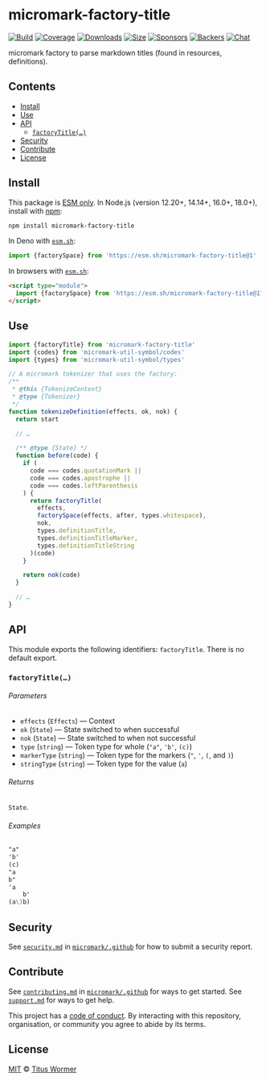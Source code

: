 # micromark-factory-title

[![Build][build-badge]][build]
[![Coverage][coverage-badge]][coverage]
[![Downloads][downloads-badge]][downloads]
[![Size][bundle-size-badge]][bundle-size]
[![Sponsors][sponsors-badge]][opencollective]
[![Backers][backers-badge]][opencollective]
[![Chat][chat-badge]][chat]

micromark factory to parse markdown titles (found in resources, definitions).

## Contents

*   [Install](#install)
*   [Use](#use)
*   [API](#api)
    *   [`factoryTitle(…)`](#factorytitle)
*   [Security](#security)
*   [Contribute](#contribute)
*   [License](#license)

## Install

This package is [ESM only][esm].
In Node.js (version 12.20+, 14.14+, 16.0+, 18.0+), install with [npm][]:

```sh
npm install micromark-factory-title
```

In Deno with [`esm.sh`][esmsh]:

```js
import {factorySpace} from 'https://esm.sh/micromark-factory-title@1'
```

In browsers with [`esm.sh`][esmsh]:

```html
<script type="module">
  import {factorySpace} from 'https://esm.sh/micromark-factory-title@1?bundle'
</script>
```

## Use

```js
import {factoryTitle} from 'micromark-factory-title'
import {codes} from 'micromark-util-symbol/codes'
import {types} from 'micromark-util-symbol/types'

// A micromark tokenizer that uses the factory:
/**
 * @this {TokenizeContext}
 * @type {Tokenizer}
 */
function tokenizeDefinition(effects, ok, nok) {
  return start

  // …

  /** @type {State} */
  function before(code) {
    if (
      code === codes.quotationMark ||
      code === codes.apostrophe ||
      code === codes.leftParenthesis
    ) {
      return factoryTitle(
        effects,
        factorySpace(effects, after, types.whitespace),
        nok,
        types.definitionTitle,
        types.definitionTitleMarker,
        types.definitionTitleString
      )(code)
    }

    return nok(code)
  }

  // …
}
```

## API

This module exports the following identifiers: `factoryTitle`.
There is no default export.

### `factoryTitle(…)`

###### Parameters

*   `effects` (`Effects`) — Context
*   `ok` (`State`) — State switched to when successful
*   `nok` (`State`) — State switched to when not successful
*   `type` (`string`) — Token type for whole (`"a"`, `'b'`, `(c)`)
*   `markerType` (`string`) — Token type for the markers (`"`, `'`, `(`, and
    `)`)
*   `stringType` (`string`) — Token type for the value (`a`)

###### Returns

`State`.

###### Examples

```markdown
"a"
'b'
(c)
"a
b"
'a
    b'
(a\)b)
```

## Security

See [`security.md`][securitymd] in [`micromark/.github`][health] for how to
submit a security report.

## Contribute

See [`contributing.md`][contributing] in [`micromark/.github`][health] for ways
to get started.
See [`support.md`][support] for ways to get help.

This project has a [code of conduct][coc].
By interacting with this repository, organisation, or community you agree to
abide by its terms.

## License

[MIT][license] © [Titus Wormer][author]

<!-- Definitions -->

[build-badge]: https://github.com/micromark/micromark/workflows/main/badge.svg

[build]: https://github.com/micromark/micromark/actions

[coverage-badge]: https://img.shields.io/codecov/c/github/micromark/micromark.svg

[coverage]: https://codecov.io/github/micromark/micromark

[downloads-badge]: https://img.shields.io/npm/dm/micromark-factory-title.svg

[downloads]: https://www.npmjs.com/package/micromark-factory-title

[bundle-size-badge]: https://img.shields.io/bundlephobia/minzip/micromark-factory-title.svg

[bundle-size]: https://bundlephobia.com/result?p=micromark-factory-title

[sponsors-badge]: https://opencollective.com/unified/sponsors/badge.svg

[backers-badge]: https://opencollective.com/unified/backers/badge.svg

[opencollective]: https://opencollective.com/unified

[npm]: https://docs.npmjs.com/cli/install

[esm]: https://gist.github.com/sindresorhus/a39789f98801d908bbc7ff3ecc99d99c

[esmsh]: https://esm.sh

[chat-badge]: https://img.shields.io/badge/chat-discussions-success.svg

[chat]: https://github.com/micromark/micromark/discussions

[license]: https://github.com/micromark/micromark/blob/main/license

[author]: https://wooorm.com

[health]: https://github.com/micromark/.github

[securitymd]: https://github.com/micromark/.github/blob/HEAD/security.md

[contributing]: https://github.com/micromark/.github/blob/HEAD/contributing.md

[support]: https://github.com/micromark/.github/blob/HEAD/support.md

[coc]: https://github.com/micromark/.github/blob/HEAD/code-of-conduct.md
